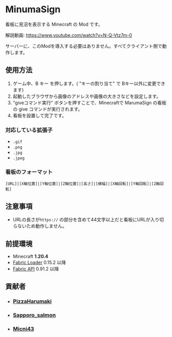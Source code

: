 # MinumaSign

看板に見沼を表示する Minecraft の Mod です。

解説動画:
<https://www.youtube.com/watch?v=N-Q-Vtz7m-0>

サーバーに、このModを導入する必要はありません。すべてクライアント側で動作します。

## 使用方法

1. ゲーム中、B キー を押します。( "キーの割り当て" で Bキー以外に変更できます)
1. 起動したブラウザから画像のアドレスや画像の大きさなどを設定します。
1. "giveコマンド実行" ボタンを押すことで、Minecraftで MarumaSign の看板の give コマンドが実行されます。
1. 看板を設置して完了です。

### 対応している拡張子

- `.gif`
- `.png`
- `.jpg`
- `.jpeg`

### 看板のフォーマット

`[URL]|[X軸位置]|[Y軸位置]|[Z軸位置]|[高さ]|[横幅]|[X軸回転]|[Y軸回転]|[Z軸回転]`

## 注意事項

- URLの長さが`https://` の部分を含めて44文字以上だと看板にURLが入り切らないため動作しません。

## 前提環境

- Minecraft **1.20.4**
- [Fabric Loader](https://fabricmc.net/use/installer/) 0.15.2 以降
- [Fabric API](https://www.curseforge.com/minecraft/mc-mods/fabric-api) 0.91.2 以降

## 貢献者

- ### [PizzaHarumaki](https://github.com/fhrk-78)

- ### [Sapporo_salmon](https://github.com/punipuni-3730)

- ### [Micni43](https://github.com/Micni43)
